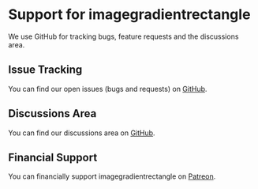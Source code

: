 # Support for imagegradientrectangle

We use GitHub for tracking bugs, feature requests and the discussions area.

## Issue Tracking

You can find our open issues (bugs and requests) on [GitHub](https://github.com/andrewgjohnson/imagegradientrectangle/issues).

## Discussions Area

You can find our discussions area on [GitHub](https://github.com/andrewgjohnson/imagegradientrectangle/discussions).

## Financial Support

You can financially support imagegradientrectangle on [Patreon](https://patreon.com/agjgd).
